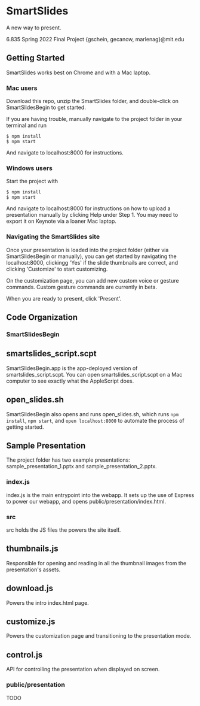 # SmartSlides

A new way to present.

6.835 Spring 2022 Final Project
{gschein, gecanow, marlenag}@mit.edu

## Getting Started

SmartSlides works best on Chrome and with a Mac laptop. 

### Mac users
Download this repo, unzip the SmartSlides folder, and double-click on SmartSlidesBegin to get started.

If you are having trouble, manually navigate to the project folder in your terminal and run
```
$ npm install
$ npm start
```
And navigate to localhost:8000 for instructions.

### Windows users
Start the project with
```
$ npm install
$ npm start
```
And navigate to localhost:8000 for instructions on how to upload a presentation manually by clicking Help under Step 1. You may need to export it on Keynote via a loaner Mac laptop.

### Navigating the SmartSlides site
Once your presentation is loaded into the project folder (either via SmartSlidesBegin or manually), you can get started by navigating the localhost:8000, clickingg 'Yes' if the slide thumbnails are correct, and clicking 'Customize' to start customizing.

On the customization page, you can add new custom voice or gesture commands. Custom gesture commands are currently in beta. 

When you are ready to present, click 'Present'. 

## Code Organization

### SmartSlidesBegin

## smartslides_script.scpt
SmartSlidesBegin.app is the app-deployed version of smartslides_script.scpt. You can open smartslides_script.scpt on a Mac computer to see exactly what the AppleScript does. 

## open_slides.sh
SmartSlidesBegin also opens and runs open_slides.sh, which runs ```npm install```, ```npm start```, and ```open localhost:8000``` to automate the process of getting started.

## Sample Presentation
The project folder has two example presentations: sample_presentation_1.pptx and sample_presentation_2.pptx.

### index.js

index.js is the main entrypoint into the webapp. It sets up the use of Express to power our webapp, and opens public/presentation/index.html. 

### src

src holds the JS files the powers the site itself.

## thumbnails.js

Responsible for opening and reading in all the thumbnail images from the presentation's assets.

## download.js

Powers the intro index.html page.

## customize.js

Powers the customization page and transitioning to the presentation mode.

## control.js

API for controlling the presentation when displayed on screen.

### public/presentation

TODO
